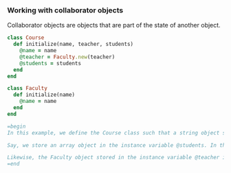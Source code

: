 ###  Working with collaborator objects

Collaborator objects are objects that are part of the state of another object.

```ruby
class Course
  def initialize(name, teacher, students)
    @name = name
    @teacher = Faculty.new(teacher)
    @students = students
  end
end

class Faculty
  def initialize(name)
    @name = name
  end
end

=begin
In this example, we define the Course class such that a string object stored in the instance variable @name is part of the Course object's attribute. In this sense, the string object is a collaborator object of Course object.

Say, we store an array object in the instance variable @students. In that case, the array object would be the collaborator object of the course object.

Likewise, the Faculty object stored in the instance variable @teacher is also the collaborator object.
=end
```


